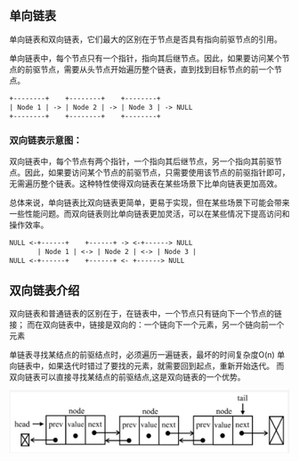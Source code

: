 ## 单向链表
单向链表和双向链表，它们最大的区别在于节点是否具有指向前驱节点的引用。

单向链表中，每个节点只有一个指针，指向其后继节点。因此，如果要访问某个节点的前驱节点，需要从头节点开始遍历整个链表，直到找到目标节点的前一个节点。
```
+--------+    +--------+    +--------+
| Node 1 | -> | Node 2 | -> | Node 3 | -> NULL
+--------+    +--------+    +--------+
```

### 双向链表示意图：
双向链表中，每个节点有两个指针，一个指向其后继节点，另一个指向其前驱节点。因此，如果要访问某个节点的前驱节点，只需要使用该节点的前驱指针即可，无需遍历整个链表。这种特性使得双向链表在某些场景下比单向链表更加高效。

总体来说，单向链表比双向链表更简单，更易于实现，但在某些场景下可能会带来一些性能问题。而双向链表则比单向链表更加灵活，可以在某些情况下提高访问和操作效率。
```
NULL <-+------+    +------+ -> <-+------> NULL
       | Node 1 | <-> | Node 2 | <-> | Node 3 |
NULL <-+------+    +------+ <- +------> NULL
```

## 双向链表介绍
双向链表和普通链表的区别在于，在链表中，一个节点只有链向下一个节点的链接；
而在双向链表中，链接是双向的：一个链向下一个元素，另一个链向前一个元素

单链表寻找某结点的前驱结点时，必须遍历一遍链表，最坏的时间复杂度O(n)
单向链表中，如果迭代时错过了要找的元素，就需要回到起点，重新开始迭代。
而双向链表可以直接寻找某结点的前驱结点,这是双向链表的一个优势。

![](../../assets/img-algorithm/图1-双向链表.PNG)